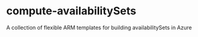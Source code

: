 # compute-availabilitySets
A collection of flexible ARM templates for building availabilitySets in Azure
